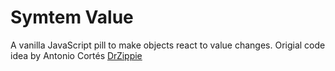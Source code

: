 # Symtem Value
A vanilla JavaScript pill to make objects react to value changes.
Origial code idea by Antonio Cortés [DrZippie](https://github.com/drzippie)
